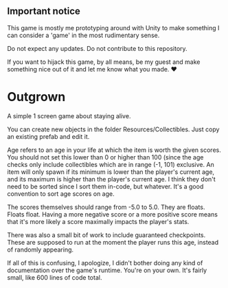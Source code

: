 ## Important notice

This game is mostly me prototyping around with Unity to make something I can consider a 'game' in the most rudimentary sense.

Do not expect any updates. Do not contribute to this repository. 

If you want to hijack this game, by all means, be my guest and make something nice out of it and let me know what you made. ♥

# Outgrown

A simple 1 screen game about staying alive.

You can create new objects in the folder Resources/Collectibles. Just copy an existing prefab and edit it.

Age refers to an age in your life at which the item is worth the given scores. You should not set this lower than 0 or higher than 100 (since the age checks only include collectibles which are in range (-1, 101) exclusive. An item will only spawn if its minimum is lower than the player's current age, and its maximum is higher than the player's current age. I think they don't need to be sorted since I sort them in-code, but whatever. It's a good convention to sort age scores on age.

The scores themselves should range from -5.0 to 5.0. They are floats. Floats float. Having a more negative score or a more positive score means that it's more likely a score maximally impacts the player's stats.

There was also a small bit of work to include guaranteed checkpoints. These are supposed to run at the moment the player runs this age, instead of randomly appearing.

If all of this is confusing, I apologize, I didn't bother doing any kind of documentation over the game's runtime. You're on your own. It's fairly small, like 600 lines of code total. 
